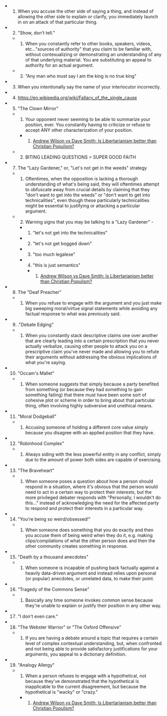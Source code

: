 - 1. When you accuse the other side of saying a thing, and instead of allowing the other side to explain or clarify, you immediately launch in on an attack of that particular thing.
- 2. "Show, don't tell."
  - 1. When you constantly refer to other books, speakers, videos, etc..."sources of authority" that you claim to be familiar with, without contexualizing or demonstrating an understanding of any of that underlying material. You are substituting an appeal to authority for an actual argument.
  - 2. "Any man who must say I am the king is no true king"
- 3. When you intentionally say the name of your interlocutor incorrectly.
- 4. https://en.wikipedia.org/wiki/Fallacy_of_the_single_cause
- 5. "The Clown Mirror"
  - 1. Your opponent never seeming to be able to summarize your position, ever. You constantly having to criticize or refuse to accept ANY other characterization of your position.
    - 1. [Andrew Wilson vs Dave Smith: Is Libertarianism better than Christian Populism?](https://www.youtube.com/live/YqIaiQ-aK_s?si=E6H6_IpXhsmHF1Vy&t=2307)
  - 2. BITING LEADING QUESTIONS = SUPER GOOD FAITH
- 7. The "Lazy Gardener," or, "Let's not get in the weeds" strategy
  - 1. Oftentimes, when the opposition is lacking a thorough understanding of what's being said, they will oftentimes attempt to obfuscate away from crucial details by claiming that they "don't want to get into the weeds" or "don't want to get into technicalities", even though these particularly technicalities might be essential to justifying or attacking a particular argument.
  - 2. Warning signs that you may be talking to a "Lazy Gardener" -
    - 1. "let's not get into the technicalities"
    - 2. "let's not get bogged down"
    - 3. "too much legalese"
    - 4. "this is just semantics"
      - 1. [Andrew Wilson vs Dave Smith: Is Libertarianism better than Christian Populism?](https://www.youtube.com/live/YqIaiQ-aK_s?si=2p_G_xD8JpYjwATv&t=870)
- 8. The "Deaf Preacher"
  - 1. When you refuse to engage with the argument and you just make big sweeping moral/virtue signal statements while avoiding any factual response to what was previously said.
- 9. ."Debate Edging"
  - 1. When you constantly stack descriptive claims one over another that are clearly leading into a certain prescription that you never actually verbalize, causing other people to attack you on a prescriptive claim you've never made and allowing you to refute their arguments without addressing the obvious implications of what you're saying.
- 10. "Occam's Mallet"
  - 1. When someone suggests that simply because a party benefited from something (or because they had something to gain something failing) that there must have been some sort of cohesive plot or scheme in order to bring about that particular thing, often involving highly subversive and unethical means.
- 11. "Moral Dodgeball"
  - 1. Accusing someone of holding a different core value simply because you disagree with an applied position that they have.
- 12. "Robinhood Complex"
  - 1. Always siding with the less powerful entity in any conflict, simply due to the amount of power both sides are capable of exercising.
- 13. "The Braveheart"
  - 1. When someone poses a question about how a person should respond in a situation, where it's obvious that the person would need to act in a certain way to protect their interests, but the more privileged debater responds with "Personally, I wouldn't do this..." instead of acknowledging the need for the affected party to respond and protect their interests in a particular way.
- 14. "You're being so weird/obsessed!"
  - 1. When someone does something that you do exactly and then you accuse them of being weird when they do it, e.g. making clips/compilations of what the other person does and then the other community creates something in response.
- 15. "Death by a thousand anecdotes"
  - 1. When someone is incapable of pushing back factually against a heavily data-driven argument and instead relies upon personal (or popular) anecdotes, or unrelated data, to make their point.
- 16. "Tragedy of the Commons Sense"
  - 1. Basically any time someone invokes common sense because they're unable to explain or justify their position in any other way.
- 17. "I don't even care."
- 18. "The Webster Warrior" or "The Oxford Offensive"
  - 1. If you are having a debate around a topic that requires a certain level of complex contextual understanding, but, when confronted and not being able to provide satisfactory justifications for your arguments, you appeal to a dictionary definition.
- 19. "Analogy Allergy"
  - 1. When a person refuses to engage with a hypothetical, not because they've demonstrated that the hypothetical is inapplicable to the current disagreement, but because the hypothetical is "wacky" or "crazy."
    - 1. [Andrew Wilson vs Dave Smith: Is Libertarianism better than Christian Populism?](https://www.youtube.com/live/YqIaiQ-aK_s?si=zB9D41Wnkuil8TQK&t=1664)
#